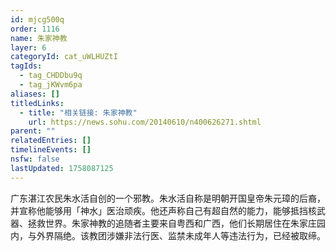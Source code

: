 ```yaml
---
id: mjcg500q
order: 1116
name: 朱家神教
layer: 6
categoryId: cat_uWLHUZtI
tagIds:
  - tag_CHDDbu9q
  - tag_jKWvm6pa
aliases: []
titledLinks:
  - title: "相关链接: 朱家神教"
    url: https://news.sohu.com/20140610/n400626271.shtml
parent: ""
relatedEntries: []
timelineEvents: []
nsfw: false
lastUpdated: 1758087125
---
```


广东湛江农民朱水活自创的一个邪教。朱水活自称是明朝开国皇帝朱元璋的后裔，并宣称他能够用「神水」医治顽疾。他还声称自己有超自然的能力，能够抵挡核武器、拯救世界。朱家神教的追随者主要来自粤西和广西，他们长期居住在朱家庄园内，与外界隔绝。该教团涉嫌非法行医、监禁未成年人等违法行为，已经被取缔。